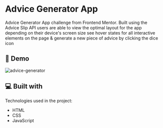 <h1 id="title">Advice Generator App</h1>

<p id="description">Advice Generator App challenge from Frontend Mentor. Built using the Advice Slip API users are able to view the optimal layout for the app depending on their device's screen size see hover states for all interactive elements on the page &amp; generate a new piece of advice by clicking the dice icon</p>

<h2>🚀 Demo</h2>

![advice-generator](https://user-images.githubusercontent.com/93169407/185773096-bde92c59-e688-446a-909d-f9f9296eb042.png)
  
<h2>💻 Built with</h2>

Technologies used in the project:

*   HTML
*   CSS
*   JavaScript
